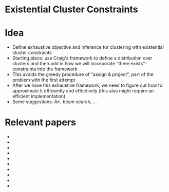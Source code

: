 # Existential Cluster Constraints

# Idea
- Define exhaustive objective and inference for clustering with existential
cluster constraints
- Starting place: use Craig's framework to define a distribution over clusters
and then add in how we will incorporate "there exists"-constraints into the
framework
- This avoids the greedy procedure of "assign & project", part of the problem
with the first attempt
- After we have this exhaustive framework, we need to figure out how to
approximate it efficiently and effectively (this also might require
an efficient implementation)
- Some suggestions: A*, beam search, ...


# Relevant papers
- [Filtering with Abstract Particles]: http://proceedings.mlr.press/v32/steinhardt14.pdf
- [Flattening a Hierarchical Clustering through Active Learning]: https://arxiv.org/pdf/1906.09458.pdf
- [Learning with feature feedback: from theory to practice]: https://cseweb.ucsd.edu/~dasgupta/papers/ff.pdf
- [Convex Combination Belief Propagation Algorithms]: https://arxiv.org/pdf/2105.12815.pdf
- [Factor Graphs and the Sum-Product Algorithm]: http://web.cs.iastate.edu/~honavar/factorgraphs.pdf 
- [Loopy Belief Propagation for Approximate Inference: An Empirical Study]: https://arxiv.org/pdf/1301.6725.pdf
- [Extending Factor Graphs so as to Unify Directed and Undirected Graphical Models]: https://arxiv.org/pdf/1212.2486.pdf
- [Compact Representation of Uncertainty in Clustering]: https://papers.nips.cc/paper/2018/file/29c4a0e4ef7d1969a94a5f4aadd20690-Paper.pdf
- [Cluster Trellis: Data Structures & Algorithms for Exact Inference in Hierarchical Clustering]: http://proceedings.mlr.press/v130/macaluso21a/macaluso21a.pdf
- [Exact and Approximate Hierarchical Clustering Using A*]: https://arxiv.org/pdf/2104.07061.pdf
